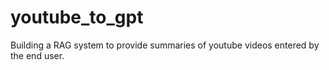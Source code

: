 # youtube_to_gpt
Building a RAG system to provide summaries of youtube videos entered by the end user. 
